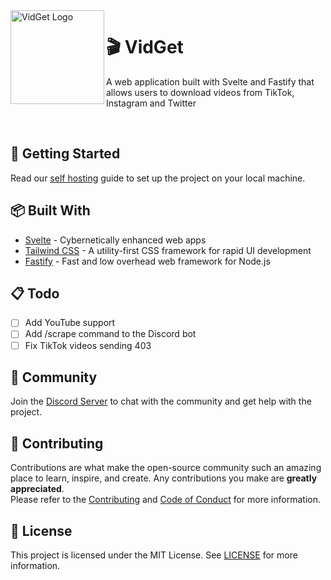<img src="./server/public/icon.png" align="left" width="150" height="150" alt="VidGet Logo">

# 🎬 VidGet

A web application built with Svelte and Fastify that allows users to download videos from TikTok, Instagram and Twitter

<br />

## 🚀 Getting Started

Read our [self hosting](./docs/self-hosting.md) guide to set up the project on your local machine.

## 📦 Built With

- [Svelte](https://svelte.dev) - Cybernetically enhanced web apps
- [Tailwind CSS](https://tailwindcss.com) - A utility-first CSS framework for rapid UI development
- [Fastify](https://fastify.dev) - Fast and low overhead web framework for Node.js

## 📋 Todo

- [ ] Add YouTube support
- [ ] Add /scrape command to the Discord bot
- [ ] Fix TikTok videos sending 403

## 🤝 Community

Join the [Discord Server](https://discord.gg/z8aBnDa6Xa) to chat with the community and get help with the project.

## 📄 Contributing

Contributions are what make the open-source community such an amazing place to learn, inspire, and create. Any contributions you make are
**greatly appreciated**. \
Please refer to the [Contributing](.github/CONTRIBUTING.md) and [Code of Conduct](.github/CODE_OF_CONDUCT.md) for more information.

## 📝 License

This project is licensed under the MIT License. See [LICENSE](./LICENSE) for more information.
